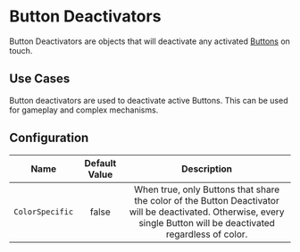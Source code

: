 # Button Deactivators

Button Deactivators are objects that will deactivate any activated [Buttons](buttons.md) on touch.

## Use Cases
Button deactivators are used to deactivate active Buttons. This can be used for gameplay and complex mechanisms.

## Configuration
| Name | Default Value | Description
|:-----:|:-----:|:-----:
| `ColorSpecific` | false | When true, only Buttons that share the color of the Button Deactivator will be deactivated. Otherwise, every single Button will be deactivated regardless of color.